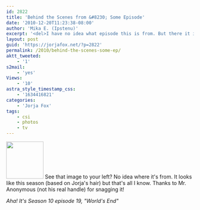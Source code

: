 ```yaml
---
id: 2822
title: 'Behind the Scenes from &#8230; Some Episode'
date: '2010-12-20T11:23:38-08:00'
author: 'Mika E. (Ipstenu)'
excerpt: '<del>I have no idea what episode this is from. But there it is.</del> Props to MargaMania! It''s from 10x19 "World''s End"!'
layout: post
guid: 'https://jorjafox.net/?p=2822'
permalink: /2010/behind-the-scenes-some-ep/
aktt_tweeted:
    - '1'
s2mail:
    - 'yes'
Views:
    - '10'
astra_style_timestamp_css:
    - '1634416821'
categories:
    - 'Jorja Fox'
tags:
    - csi
    - photos
    - tv
---
```


<a href="https://jorjafox.net/gallery/tv/csi/pub/s10/1019-worldsend.jpg"><img src="//static.jorjafox.net/wordpress/2010/12/behind-scenes-100x100.jpg" alt="" title="behind-scenes" width="100" height="100" class="alignleft size-thumbnail wp-image-2823" /></a> See that image to your left?  No idea where it's from.  It looks like this season (based on Jorja's hair) but that's all I know.  Thanks to Mr. Anonymous (not his real handle) for snagging it!

<em>Aha! It's Season 10 episode 19, "World's End"</em>